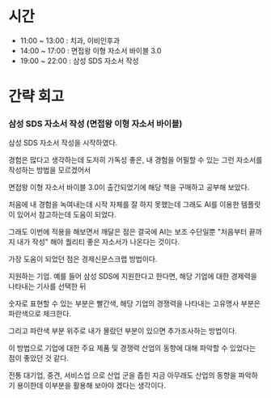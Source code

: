# 시간

- 11:00 ~ 13:00 : 치과, 이비인후과
- 14:00 ~ 17:00 : 면접왕 이형 자소서 바이블 3.0
- 19:00 ~ 22:00 : 삼성 SDS 자소서 작성


# 간략 회고

### 삼성 SDS 자소서 작성 (면접왕 이형 자소서 바이블)

삼성 SDS 자소서 작성을 시작하였다.

경험은 많다고 생각하는데 도저히 가독성 좋은, 내 경험을 어필할 수 있는 그런 자소서를 작성하는 방법을 모르겠어서

면접왕 이형 자소서 바이블 3.0이 출간되었기에 해당 책을 구매하고 공부해 보았다.

처음에 내 경험을 녹여내는데 시작 자체를 잘 하지 못했는데 그래도 AI를 이용한 템플릿이 있어서 참고하는데 도움이 되었다.

그래도 이번에 적용을 해보면서 깨달은 점은 결국에 AI는 보조 수단일뿐 "처음부터 끝까지 내가 작성" 해야 퀄리티 좋은 자소서가 나온다는 것이다.

가장 도움이 되었던 점은 경제신문스크랩 방법이다.

지원하는 기업. 예를 들어 삼성 SDS에 지원한다고 한다면, 해당 기업에 대한 경제력을 나타내는 기사를 선택한 뒤

숫자로 표현할 수 있는 부분은 빨간색, 해당 기업의 경쟁력을 나타내는 고유명사 부분은 파란색으로 체크한다.

그리고 파란색 부분 위주로 내가 몰랐던 부분이 있으면 추가조사하는 방법이다.

이 방법으로 기업에 대한 주요 제품 및 경쟁력 산업의 동향에 대해 파악할 수 있었다는 점이 좋았던 것 같다.

전통 대기업, 중견, 서비스업 으로 산업 군을 좁힌 지금 아무래도 산업의 동향을 파악하기 용이한데 이부분을 활용해 보아야 겠다는 생각이다.